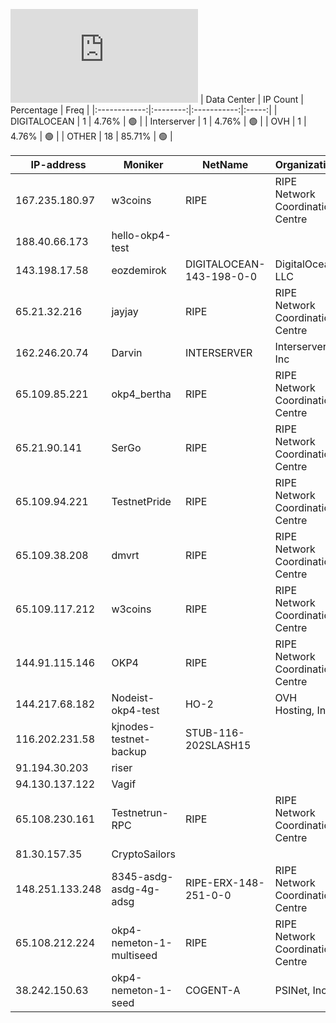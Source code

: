 ![Diagramm](https://github.com/obajay/StateSync-snapshots/blob/main/Projects/OKP4/1/README.md)
| Data Center | IP Count | Percentage | Freq |
|:------------:|:--------:|:-----------:|:-----:|
| DIGITALOCEAN | 1 | 4.76% | 🟢 |
| Interserver | 1 | 4.76% | 🟢 |
| OVH | 1 | 4.76% | 🟢 |
| OTHER | 18 | 85.71% | 🟢 |

<!-- START_TABLE -->
| IP-address | Moniker | NetName | Organization |
|-------------|-------------|-------------|-------------|
| 167.235.180.97 | w3coins | RIPE | RIPE Network Coordination Centre |
| 188.40.66.173 | hello-okp4-test |  |  |
| 143.198.17.58 | eozdemirok | DIGITALOCEAN-143-198-0-0 | DigitalOcean, LLC |
| 65.21.32.216 | jayjay | RIPE | RIPE Network Coordination Centre |
| 162.246.20.74 | Darvin | INTERSERVER | Interserver, Inc |
| 65.109.85.221 | okp4_bertha | RIPE | RIPE Network Coordination Centre |
| 65.21.90.141 | SerGo | RIPE | RIPE Network Coordination Centre |
| 65.109.94.221 | TestnetPride | RIPE | RIPE Network Coordination Centre |
| 65.109.38.208 | dmvrt | RIPE | RIPE Network Coordination Centre |
| 65.109.117.212 | w3coins | RIPE | RIPE Network Coordination Centre |
| 144.91.115.146 | OKP4 | RIPE | RIPE Network Coordination Centre |
| 144.217.68.182 | Nodeist-okp4-test | HO-2 | OVH Hosting, Inc. |
| 116.202.231.58 | kjnodes-testnet-backup | STUB-116-202SLASH15 |  |
| 91.194.30.203 | riser |  |  |
| 94.130.137.122 | Vagif |  |  |
| 65.108.230.161 | Testnetrun-RPC | RIPE | RIPE Network Coordination Centre |
| 81.30.157.35 | CryptoSailors |  |  |
| 148.251.133.248 | 8345-asdg-asdg-4g-adsg | RIPE-ERX-148-251-0-0 | RIPE Network Coordination Centre |
| 65.108.212.224 | okp4-nemeton-1-multiseed | RIPE | RIPE Network Coordination Centre |
| 38.242.150.63 | okp4-nemeton-1-seed | COGENT-A | PSINet, Inc. |

<!-- END_TABLE -->